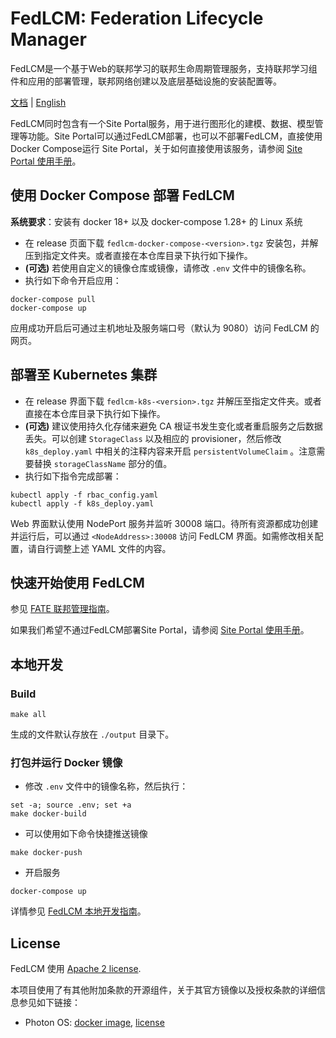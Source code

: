 # FedLCM: Federation Lifecycle Manager

FedLCM是一个基于Web的联邦学习的联邦生命周期管理服务，支持联邦学习组件和应用的部署管理，联邦网络创建以及底层基础设施的安装配置等。

[文档](./doc) | [English](./README.md)

FedLCM同时包含有一个Site Portal服务，用于进行图形化的建模、数据、模型管理等功能。Site Portal可以通过FedLCM部署，也可以不部署FedLCM，直接使用Docker Compose运行 Site Portal，关于如何直接使用该服务，请参阅 [Site Portal 使用手册](./doc/Site_Portal_Manual_zh.md)。

## 使用 Docker Compose 部署 FedLCM

**系统要求**：安装有 docker 18+ 以及 docker-compose 1.28+ 的 Linux 系统

* 在 release 页面下载 `fedlcm-docker-compose-<version>.tgz` 安装包，并解压到指定文件夹。或者直接在本仓库目录下执行如下操作。
* **(可选)** 若使用自定义的镜像仓库或镜像，请修改 `.env` 文件中的镜像名称。
* 执行如下命令开启应用：

```shell
docker-compose pull
docker-compose up
```

应用成功开启后可通过主机地址及服务端口号（默认为 9080）访问 FedLCM 的网页。

## 部署至 Kubernetes 集群

* 在 release 界面下载 `fedlcm-k8s-<version>.tgz` 并解压至指定文件夹。或者直接在本仓库目录下执行如下操作。
* **(可选)** 建议使用持久化存储来避免 CA 根证书发生变化或者重启服务之后数据丢失。可以创建 `StorageClass` 以及相应的 provisioner，然后修改 `k8s_deploy.yaml` 中相关的注释内容来开启 `persistentVolumeClaim` 。注意需要替换 `storageClassName` 部分的值。
* 执行如下指令完成部署：

```shell
kubectl apply -f rbac_config.yaml
kubectl apply -f k8s_deploy.yaml
```

Web 界面默认使用 NodePort 服务并监听 30008 端口。待所有资源都成功创建并运行后，可以通过 `<NodeAddress>:30008` 访问 FedLCM 界面。如需修改相关配置，请自行调整上述 YAML 文件的内容。

## 快速开始使用 FedLCM

参见 [FATE 联邦管理指南](./doc/Getting_Started_FATE_zh.md)。

如果我们希望不通过FedLCM部署Site Portal，请参阅 [Site Portal 使用手册](./doc/Site_Portal_Manual_zh.md)。

## 本地开发

### Build

```shell
make all
```

生成的文件默认存放在 `./output` 目录下。 

### 打包并运行 Docker 镜像

* 修改 `.env` 文件中的镜像名称，然后执行：

```shell
set -a; source .env; set +a
make docker-build
```

* 可以使用如下命令快捷推送镜像

```shell
make docker-push
```

* 开启服务

```shell
docker-compose up
```

详情参见 [FedLCM 本地开发指南](./doc/Development_Guide_zh.md)。

## License

FedLCM 使用 [Apache 2 license](LICENSE).

本项目使用了有其他附加条款的开源组件，关于其官方镜像以及授权条款的详细信息参见如下链接：

* Photon OS: [docker image](https://hub.docker.com/_/photon/), [license](https://github.com/vmware/photon/blob/master/COPYING)
